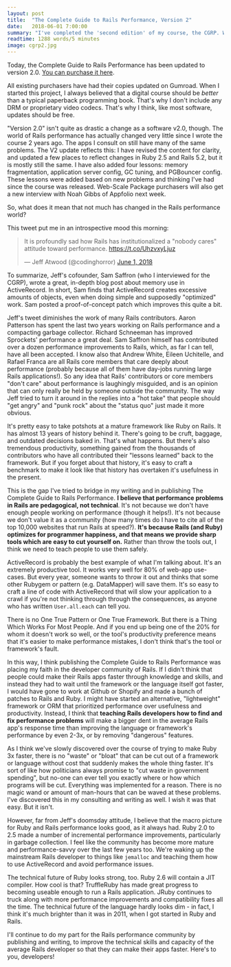 ```yaml
---
layout: post
title:  "The Complete Guide to Rails Performance, Version 2"
date:   2018-06-01 7:00:00
summary: "I've completed the 'second edition' of my course, the CGRP. What's changed since I released the course two years ago? Where do I see Rails going in the future?"
readtime: 1288 words/5 minutes
image: cgrp2.jpg
---
```


Today, the Complete Guide to Rails Performance has been updated to version 2.0. [You can purchase it here](https://www.railsspeed.com).

All existing purchasers have had their copies updated on Gumroad. When I started this project, I always believed that a digital course should be *better* than a typical paperback programming book. That's why I don't include any DRM or proprietary video codecs. That's why I think, like most software, updates should be free.

"Version 2.0" isn't quite as drastic a change as a software v2.0, though. The world of Rails performance has actually changed very little since I wrote the course 2 years ago. The apps I consult on still have many of the same problems. The V2 update reflects this: I have revised the content for clarity, and updated a few places to reflect changes in Ruby 2.5 and Rails 5.2, but it is mostly still the same. I have also added four lessons: memory fragmentation, application server config, GC tuning, and PGBouncer config. These lessons were added based on new problems and thinking I've had since the course was released. Web-Scale Package purchasers will also get a new interview with Noah Gibbs of Appfolio next week.

So, what does it mean that not much has changed in the Rails performance world?

This tweet put me in an introspective mood this morning:

<blockquote class="twitter-tweet" data-lang="en"><p lang="en" dir="ltr">It is profoundly sad how Rails has institutionalized a &quot;nobody cares&quot; attitude toward performance. <a href="https://t.co/UhzvxyLjuz">https://t.co/UhzvxyLjuz</a></p>&mdash; Jeff Atwood (@codinghorror) <a href="https://twitter.com/codinghorror/status/1002448764630470656?ref_src=twsrc%5Etfw">June 1, 2018</a></blockquote>
<script async src="https://platform.twitter.com/widgets.js" charset="utf-8"></script>

To summarize, Jeff's cofounder, Sam Saffron (who I interviewed for the CGRP), wrote a great, in-depth blog post about memory use in ActiveRecord. In short, Sam finds that ActiveRecord creates excessive amounts of objects, even when doing simple and supposedly "optimized" work. Sam posted a proof-of-concept patch which improves this quite a bit.

Jeff's tweet diminishes the work of many Rails contributors. Aaron Patterson has spent the last two years working on Rails performance and a compacting garbage collector. Richard Schneeman has improved Sprockets' performance a great deal. Sam Saffron himself has contributed over a dozen performance improvements to Rails, which, as far I can tell, have all been accepted. I know also that Andrew White, Eileen Uchitelle, and Rafael Franca are all Rails core members that care deeply about performance (probably because all of them have day-jobs running large Rails applications!). So any idea that Rails' contributors or core members "don't care" about performance is laughingly misguided, and is an opinion that can only really be held by someone outside the community. The way Jeff tried to turn it around in the replies into a "hot take" that people should "get angry" and "punk rock" about the "status quo" just made it more obvious.

It's pretty easy to take potshots at a mature framework like Ruby on Rails. It has almost 13 years of history behind it. There's going to be cruft, baggage, and outdated decisions baked in. That's what happens. But there's also tremendous productivity, something gained from the thousands of contributors who have all contributed their "lessons learned" back to the framework. But if you forget about that history, it's easy to craft a benchmark to make it look like that history has overtaken it's usefulness in the present.

This is the gap I've tried to bridge in my writing and in publishing The Complete Guide to Rails Performance. **I believe that performance problems in Rails are pedagogical, not technical**. It's not because we don't have enough people working on performance (though it helps!). It's not because we don't value it as a community (how many times do I have to cite all of the top 10,000 websites that run Rails at speed?). **It's because Rails (and Ruby) optimizes for programmer happiness, and that means we provide sharp tools which are easy to cut yourself on.** Rather than throw the tools out, I think we need to teach people to use them safely.

ActiveRecord is probably the best example of what I'm talking about. It's an extremely productive tool. It works very well for 80% of web-app use-cases. But every year, someone wants to throw it out and thinks that some other Rubygem or pattern (e.g. DataMapper) will save them. It's so easy to craft a line of code with ActiveRecord that will slow your application to a crawl if you're not thinking through through the consequences, as anyone who has written `User.all.each` can tell you.

There is no One True Pattern or One True Framework. But there is a Thing Which Works For Most People. And if you end up being one of the 20% for whom it doesn't work so well, or the tool's productivity preference means that it's easier to make performance mistakes, I don't think that's the tool or framework's fault.

In this way, I think publishing the Complete Guide to Rails Performance was placing my faith in the developer community of Rails. If I didn't think that people could make their Rails apps faster through knowledge and skills, and instead they had to wait until the framework or the language itself got faster, I would have gone to work at Github or Shopify and made a bunch of patches to Rails and Ruby. I might have started an alternative, "lightweight" framework or ORM that prioritized performance over usefulness and productivity. Instead, I think that **teaching Rails developers how to find and fix performance problems** will make a bigger dent in the average Rails app's response time than improving the language or framework's performance by even 2-3x, or by removing "dangerous" features.

As I think we've slowly discovered over the course of trying to make Ruby 3x faster, there is no "waste" or "bloat" that can be cut out of a framework or language without cost that suddenly makes the whole thing faster. It's sort of like how politicians always promise to "cut waste in government spending", but no-one can ever tell you exactly where or how which programs will be cut. Everything was implemented for a reason. There is no magic wand or amount of man-hours that can be waved at these problems. I've discovered this in my consulting and writing as well. I wish it was that easy. But it isn't.

However, far from Jeff's doomsday attitude, I believe that the macro picture for Ruby and Rails performance looks good, as it always had. Ruby 2.0 to 2.5 made a number of incremental performance improvements, particularly in garbage collection. I feel like the community has become more mature and performance-savvy over the last few years too. We're waking up the mainstream Rails developer to things like `jemalloc` and teaching them how to use ActiveRecord and avoid performance issues.

The technical future of Ruby looks strong, too. Ruby 2.6 will contain a JIT compiler. How cool is that? TruffleRuby has made great progress to becoming useable enough to run a Rails application. JRuby continues to truck along with more performance improvements and compatibility fixes all the time. The technical future of the language hardly looks dim - in fact, I think it's much brighter than it was in 2011, when I got started in Ruby and Rails.

I'll continue to do my part for the Rails performance community by publishing and writing, to improve the technical skills and capacity of the average Rails developer so that they can make their apps faster. Here's to you, developers!

